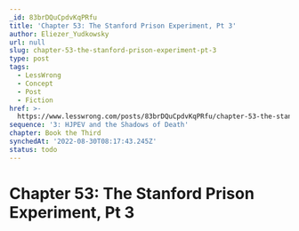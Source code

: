 ```yaml
---
_id: 83brDQuCpdvKqPRfu
title: 'Chapter 53: The Stanford Prison Experiment, Pt 3'
author: Eliezer_Yudkowsky
url: null
slug: chapter-53-the-stanford-prison-experiment-pt-3
type: post
tags:
  - LessWrong
  - Concept
  - Post
  - Fiction
href: >-
  https://www.lesswrong.com/posts/83brDQuCpdvKqPRfu/chapter-53-the-stanford-prison-experiment-pt-3
sequence: '3: HJPEV and the Shadows of Death'
chapter: Book the Third
synchedAt: '2022-08-30T08:17:43.245Z'
status: todo
---
```


# Chapter 53: The Stanford Prison Experiment, Pt 3

